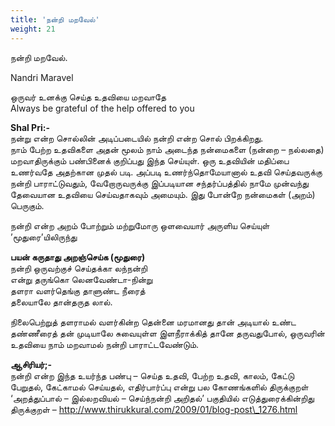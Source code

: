 ```yaml
---
title: 'நன்றி மறவேல்'
weight: 21
---
```

 

நன்றி மறவேல்.

Nandri Maravel

ஒருவர் உனக்கு செய்த உதவியை மறவாதே  
Always be grateful of the help offered to you

**Shal Pri:-**  
நன்று என்ற சொல்லின் அடிப்படையில் நன்றி என்ற சொல் பிறக்கிறது.  
நாம் பேற்ற உதவிகளை அதன் மூலம் நாம் அடைந்த நன்மைகளை (நன்றை – நல்லதை) மறவாதிருக்கும் பண்பினைக் குறிப்பது இந்த செய்யுள். ஒரு உதவியின் மதிப்பை உணர்வதே அதற்கான முதல் படி. அப்படி உணர்ந்தொமேயானால் உதவி செய்தவருக்கு நன்றி பாராட்டுவதும், வேறோருவருக்கு இப்படியான சந்தர்ப்பத்தில் நாமே முன்வந்து தேவையான உதவியை செய்வதாகவும் அமையும். இது போன்றே நன்மைகள் (அறம்) பெருகும்.

நன்றி என்ற அறம் போற்றும் மற்றுமோரு ஒளவையார் அருளிய செய்யுள் ’மூதுரை’யிலிருந்து

**பயன் கருதாது அறஞ்செய்க (மூதுரை)**  
நன்றி ஒருவற்குச் செய்தக்கா லந்நன்றி  
என்று தருங்கொ லெனவேண்டா-நின்று  
தளரா வளர்தெங்கு தாளுண்ட நீரைத்  
தலையாலே தான்தருத லால்.

நிலைபெற்றுத் தளராமல் வளர்கின்ற தென்னை மரமானது தான் அடியால் உண்ட தண்ணீரைத் தன் முடியாலே சுவையுள்ள இளநீராக்கித் தானே தருவதுபோல், ஒருவரின் உதவியை நாம் மறவாமல் நன்றி பாராட்டவேண்டும்.

**ஆசிரியர்;-**  
நன்றி என்ற இந்த உயர்ந்த பண்பு – செய்த உதவி, பேற்ற உதவி, காலம், கேட்டு பேறுதல், கேட்காமல் செய்யதல், எதிர்பார்ப்பு என்று பல கோணங்களில் திருக்குறள் ‘அறத்துப்பால் – இல்லறவியல் – செய்ந்நன்றி அறிதல்’ பகுதியில் எடுத்துரைக்கின்றிது  
திருக்குறள் – http://www.thirukkural.com/2009/01/blog-post\_1276.html